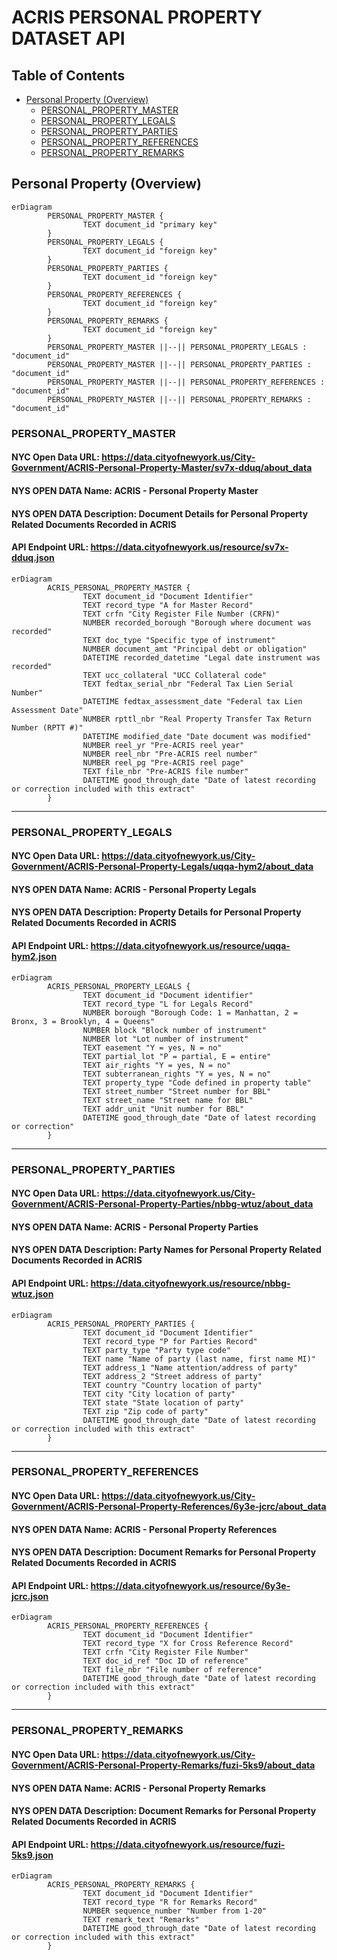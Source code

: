 # ACRIS PERSONAL PROPERTY DATASET API 

## Table of Contents

- [Personal Property (Overview)](#personal-property-overview)
    - [PERSONAL_PROPERTY_MASTER](#personal_property_master)
    - [PERSONAL_PROPERTY_LEGALS](#personal_property_legals)
    - [PERSONAL_PROPERTY_PARTIES](#personal_property_parties)
    - [PERSONAL_PROPERTY_REFERENCES](#personal_property_references)
    - [PERSONAL_PROPERTY_REMARKS](#personal_property_remarks)

## Personal Property (Overview)

```mermaid
erDiagram
        PERSONAL_PROPERTY_MASTER {
                TEXT document_id "primary key"
        }
        PERSONAL_PROPERTY_LEGALS {
                TEXT document_id "foreign key"
        }
        PERSONAL_PROPERTY_PARTIES {
                TEXT document_id "foreign key"
        }
        PERSONAL_PROPERTY_REFERENCES {
                TEXT document_id "foreign key"
        }
        PERSONAL_PROPERTY_REMARKS {
                TEXT document_id "foreign key"
        }
        PERSONAL_PROPERTY_MASTER ||--|| PERSONAL_PROPERTY_LEGALS : "document_id"
        PERSONAL_PROPERTY_MASTER ||--|| PERSONAL_PROPERTY_PARTIES : "document_id"
        PERSONAL_PROPERTY_MASTER ||--|| PERSONAL_PROPERTY_REFERENCES : "document_id"
        PERSONAL_PROPERTY_MASTER ||--|| PERSONAL_PROPERTY_REMARKS : "document_id"
```

### PERSONAL_PROPERTY_MASTER
#### NYC Open Data URL: https://data.cityofnewyork.us/City-Government/ACRIS-Personal-Property-Master/sv7x-dduq/about_data
#### NYS OPEN DATA Name: ACRIS - Personal Property Master
#### NYS OPEN DATA Description: Document Details for Personal Property Related Documents Recorded in ACRIS
#### API Endpoint URL: https://data.cityofnewyork.us/resource/sv7x-dduq.json

```mermaid
erDiagram
        ACRIS_PERSONAL_PROPERTY_MASTER {
                TEXT document_id "Document Identifier"
                TEXT record_type "A for Master Record"
                TEXT crfn "City Register File Number (CRFN)"
                NUMBER recorded_borough "Borough where document was recorded"
                TEXT doc_type "Specific type of instrument"
                NUMBER document_amt "Principal debt or obligation"
                DATETIME recorded_datetime "Legal date instrument was recorded"
                TEXT ucc_collateral "UCC Collateral code"
                TEXT fedtax_serial_nbr "Federal Tax Lien Serial Number"
                DATETIME fedtax_assessment_date "Federal tax Lien Assessment Date"
                NUMBER rpttl_nbr "Real Property Transfer Tax Return Number (RPTT #)"
                DATETIME modified_date "Date document was modified"
                NUMBER reel_yr "Pre-ACRIS reel year"
                NUMBER reel_nbr "Pre-ACRIS reel number"
                NUMBER reel_pg "Pre-ACRIS reel page"
                TEXT file_nbr "Pre-ACRIS file number"
                DATETIME good_through_date "Date of latest recording or correction included with this extract"
        }
```

---

### PERSONAL_PROPERTY_LEGALS
#### NYC Open Data URL: https://data.cityofnewyork.us/City-Government/ACRIS-Personal-Property-Legals/uqqa-hym2/about_data
#### NYS OPEN DATA Name: ACRIS - Personal Property Legals
#### NYS OPEN DATA Description: Property Details for Personal Property Related Documents Recorded in ACRIS
#### API Endpoint URL: https://data.cityofnewyork.us/resource/uqqa-hym2.json

```mermaid
erDiagram
        ACRIS_PERSONAL_PROPERTY_LEGALS {
                TEXT document_id "Document identifier"
                TEXT record_type "L for Legals Record"
                NUMBER borough "Borough Code: 1 = Manhattan, 2 = Bronx, 3 = Brooklyn, 4 = Queens"
                NUMBER block "Block number of instrument"
                NUMBER lot "Lot number of instrument"
                TEXT easement "Y = yes, N = no"
                TEXT partial_lot "P = partial, E = entire"
                TEXT air_rights "Y = yes, N = no"
                TEXT subterranean_rights "Y = yes, N = no"
                TEXT property_type "Code defined in property table"
                TEXT street_number "Street number for BBL"
                TEXT street_name "Street name for BBL"
                TEXT addr_unit "Unit number for BBL"
                DATETIME good_through_date "Date of latest recording or correction"
        }

```

---

### PERSONAL_PROPERTY_PARTIES
#### NYC Open Data URL: https://data.cityofnewyork.us/City-Government/ACRIS-Personal-Property-Parties/nbbg-wtuz/about_data
#### NYS OPEN DATA Name: ACRIS - Personal Property Parties
#### NYS OPEN DATA Description: Party Names for Personal Property Related Documents Recorded in ACRIS
#### API Endpoint URL: https://data.cityofnewyork.us/resource/nbbg-wtuz.json

```mermaid
erDiagram
        ACRIS_PERSONAL_PROPERTY_PARTIES {
                TEXT document_id "Document Identifier"
                TEXT record_type "P for Parties Record"
                TEXT party_type "Party type code"
                TEXT name "Name of party (last name, first name MI)"
                TEXT address_1 "Name attention/address of party"
                TEXT address_2 "Street address of party"
                TEXT country "Country location of party"
                TEXT city "City location of party"
                TEXT state "State location of party"
                TEXT zip "Zip code of party"
                DATETIME good_through_date "Date of latest recording or correction included with this extract"
        }
```

---

### PERSONAL_PROPERTY_REFERENCES
#### NYC Open Data URL: https://data.cityofnewyork.us/City-Government/ACRIS-Personal-Property-References/6y3e-jcrc/about_data
#### NYS OPEN DATA Name: ACRIS - Personal Property References
#### NYS OPEN DATA Description: Document Remarks for Personal Property Related Documents Recorded in ACRIS
#### API Endpoint URL: https://data.cityofnewyork.us/resource/6y3e-jcrc.json

```mermaid
erDiagram
        ACRIS_PERSONAL_PROPERTY_REFERENCES {
                TEXT document_id "Document Identifier"
                TEXT record_type "X for Cross Reference Record"
                TEXT crfn "City Register File Number"
                TEXT doc_id_ref "Doc ID of reference"
                TEXT file_nbr "File number of reference"
                DATETIME good_through_date "Date of latest recording or correction included with this extract"
        }
```

---

### PERSONAL_PROPERTY_REMARKS
#### NYC Open Data URL: https://data.cityofnewyork.us/City-Government/ACRIS-Personal-Property-Remarks/fuzi-5ks9/about_data
#### NYS OPEN DATA Name: ACRIS - Personal Property Remarks
#### NYS OPEN DATA Description: Document Remarks for Personal Property Related Documents Recorded in ACRIS
#### API Endpoint URL: https://data.cityofnewyork.us/resource/fuzi-5ks9.json

```mermaid
erDiagram
        ACRIS_PERSONAL_PROPERTY_REMARKS {
                TEXT document_id "Document Identifier"
                TEXT record_type "R for Remarks Record"
                NUMBER sequence_number "Number from 1-20"
                TEXT remark_text "Remarks"
                DATETIME good_through_date "Date of latest recording or correction included with this extract"
        }
```